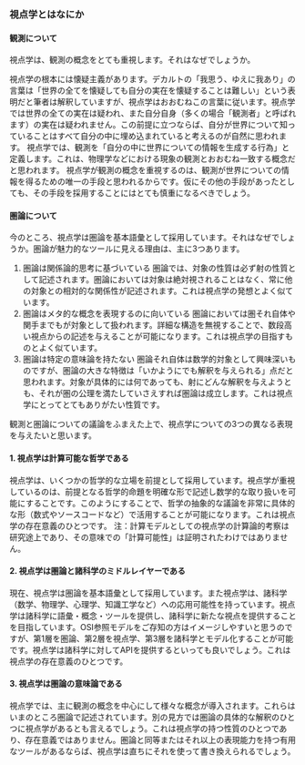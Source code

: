 ### 視点学とはなにか

#### 観測について

視点学は、観測の概念をとても重視します。それはなぜでしょうか。

視点学の根本には懐疑主義があります。デカルトの「我思う、ゆえに我あり」の言葉は「世界の全てを懐疑しても自分の実在を懐疑することは難しい」という表明だと筆者は解釈していますが、視点学はおおむねこの言葉に従います。視点学では世界の全ての実在は疑われ、また自分自身（多くの場合「観測者」と呼ばれます）の実在は疑われません。この前提に立つならば、自分が世界について知っていることはすべて自分の中に埋め込まれていると考えるのが自然に思われます。
視点学では、観測を「自分の中に世界についての情報を生成する行為」と定義します。これは、物理学などにおける現象の観測とおおむね一致する概念だと思われます。
視点学が観測の概念を重視するのは、観測が世界についての情報を得るための唯一の手段と思われるからです。仮にその他の手段があったとしても、その手段を採用することにはとても慎重になるべきでしょう。

#### 圏論について

今のところ、視点学は圏論を基本語彙として採用しています。それはなぜでしょうか。圏論が魅力的なツールに見える理由は、主に3つあります。
  1. 圏論は関係論的思考に基づいている
  圏論では、対象の性質は必ず射の性質として記述されます。圏論においては対象は絶対視されることはなく、常に他の対象との相対的な関係性が記述されます。これは視点学の発想とよく似ています。
  2. 圏論はメタ的な概念を表現するのに向いている
  圏論においては圏それ自体や関手までもが対象として扱われます。詳細な構造を無視することで、数段高い視点からの記述を与えることが可能になります。これは視点学の目指すものとよく似ています。
  3. 圏論は特定の意味論を持たない
  圏論それ自体は数学的対象として興味深いものですが、圏論の大きな特徴は「いかようにでも解釈を与えられる」点だと思われます。対象が具体的には何であっても、射にどんな解釈を与えようとも、それが圏の公理を満たしていさえすれば圏論は成立します。これは視点学にとってとてもありがたい性質です。

観測と圏論についての議論をふまえた上で、視点学についての3つの異なる表現を与えたいと思います。

#### 1. 視点学は計算可能な哲学である

視点学は、いくつかの哲学的な立場を前提として採用しています。視点学が重視しているのは、前提となる哲学的命題を明確な形で記述し数学的な取り扱いを可能にすることです。このようにすることで、哲学の抽象的な議論を非常に具体的な形（数式やソースコードなど）で活用することが可能になります。これは視点学の存在意義のひとつです。
注：計算モデルとしての視点学の計算論的考察は研究途上であり、その意味での「計算可能性」は証明されたわけではありません。

#### 2. 視点学は圏論と諸科学のミドルレイヤーである

現在、視点学は圏論を基本語彙として採用しています。また視点学は、諸科学（数学、物理学、心理学、知識工学など）への応用可能性を持っています。視点学は諸科学に語彙・概念・ツールを提供し、諸科学に新たな視点を提供することを目指しています。OSI参照モデルをご存知の方はイメージしやすいと思うのですが、第1層を圏論、第2層を視点学、第3層を諸科学とモデル化することが可能です。視点学は諸科学に対してAPIを提供するといっても良いでしょう。これは視点学の存在意義のひとつです。

#### 3. 視点学は圏論の意味論である

視点学では、主に観測の概念を中心にして様々な概念が導入されます。これらはいまのところ圏論で記述されています。別の見方では圏論の具体的な解釈のひとつに視点学があるとも言えるでしょう。これは視点学の持つ性質のひとつであり、存在意義ではありません。圏論と同等またはそれ以上の表現能力を持つ有用なツールがあるならば、視点学は直ちにそれを使って書き換えられるでしょう。